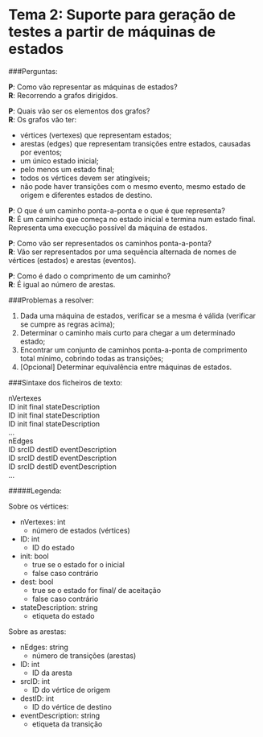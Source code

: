 Tema 2: Suporte para geração de testes a partir de máquinas de estados
======================================================================

###Perguntas:

**P**: Como vão representar as máquinas de estados?  
**R**: Recorrendo a grafos dirigidos.

**P**: Quais vão ser os elementos dos grafos?  
**R**: Os grafos vão ter:
* vértices (vertexes) que representam estados;
* arestas (edges) que representam transições entre estados, causadas por eventos;
* um único estado inicial;
* pelo menos um estado final;
* todos os vértices devem ser atingíveis;
* não pode haver transições com o mesmo evento, mesmo estado de origem e diferentes estados de destino.

**P**: O que é um caminho ponta-a-ponta e o que é que representa?  
**R**: É um caminho que começa no estado inicial e termina num estado final. Representa uma execução possível da máquina de estados.

**P**: Como vão ser representados os caminhos ponta-a-ponta?  
**R**: Vão ser representados por uma sequência alternada de nomes de vértices (estados) e arestas (eventos).

**P**: Como é dado o comprimento de um caminho?  
**R**: É igual ao número de arestas.

###Problemas a resolver:

1. Dada uma máquina de estados, verificar se a mesma é válida (verificar se cumpre as regras acima);
2. Determinar o caminho mais curto para chegar a um determinado estado;
3. Encontrar um conjunto de caminhos ponta-a-ponta de comprimento total mínimo, cobrindo todas as transições;
4. [Opcional] Determinar equivalência entre máquinas de estados.

###Sintaxe dos ficheiros de texto:

nVertexes  
ID init final stateDescription  
ID init final stateDescription  
ID init final stateDescription  
...  
nEdges  
ID srcID destID eventDescription  
ID srcID destID eventDescription  
ID srcID destID eventDescription  
...

#####Legenda:

Sobre os vértices:
- nVertexes: int
  - número de estados (vértices)
- ID: int
  - ID do estado
- init: bool
  - true se o estado for o inicial
  - false caso contrário
- dest: bool
  - true se o estado for final/ de aceitação
  - false caso contrário
- stateDescription: string
  - etiqueta do estado

Sobre as arestas:
- nEdges: string
  - número de transições (arestas)
- ID: int
  - ID da aresta
- srcID: int
  - ID do vértice de origem
- destID: int
  - ID do vértice de destino
- eventDescription: string
  - etiqueta da transição
